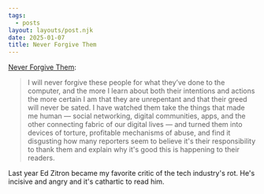 ```yaml
---
tags:
  - posts
layout: layouts/post.njk
date: 2025-01-07
title: Never Forgive Them
---
```


[Never Forgive Them](https://www.wheresyoured.at/never-forgive-them/):

> I will never forgive these people for what they’ve done to the computer, and the more I learn about both their intentions and actions the more certain I am that they are unrepentant and that their greed will never be sated. I have watched them take the things that made me human — social networking, digital communities, apps, and the other connecting fabric of our digital lives — and turned them into devices of torture, profitable mechanisms of abuse, and find it disgusting how many reporters seem to believe it's their responsibility to thank them and explain why it's good this is happening to their readers.

Last year Ed Zitron became my favorite critic of the tech industry's rot. He's incisive and angry and it's cathartic to read him.
